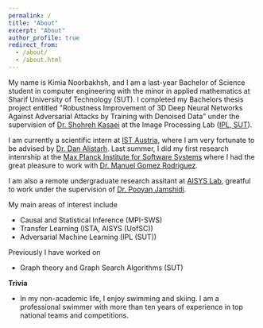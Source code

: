 ```yaml
---
permalink: /
title: "About"
excerpt: "About"
author_profile: true
redirect_from: 
  - /about/
  - /about.html
---
```


My name is Kimia Noorbakhsh, and I am a last-year Bachelor of Science student in computer engineering with the minor in applied mathematics at Sharif University of Technology (SUT). I completed my Bachelors thesis project entitled "Robustness Improvement of 3D Deep Neural Networks Against Adversarial Attacks by Training with Denoised Data" under the supervision of [Dr. Shohreh Kasaei](https://scholar.google.com/citations?user=mvx4PvgAAAAJ&hl=en) at the Image Processing Lab ([IPL, SUT](http://ipl.ce.sharif.edu/)).

I am currently a scientific intern at [IST Austria](https://ist.ac.at/en/home/), where I am very fortunate to be advised by [Dr. Dan Alistarh](https://people.csail.mit.edu/alistarh/). Last summer, I did my first research intenrship at the [Max Planck Institute for Software Systems](https://www.mpi-sws.org/) where I had the great pleasure to work with [Dr. Manuel Gomez Rodriguez](https://people.mpi-sws.org/~manuelgr/).

I am also a remote undergraduate research assitant at [AISYS Lab](https://pooyanjamshidi.github.io/AISys/), greatful to work under the supervision of [Dr. Pooyan Jamshidi](https://pooyanjamshidi.github.io/).

My main areas of interest include
- Causal and Statistical Inference (MPI-SWS)
- Transfer Learning (ISTA, AISYS (UofSC))
- Adversarial Machine Learning (IPL (SUT))

Previously I have worked on
- Graph theory and Graph Search Algorithms (SUT)

**Trivia**
- In my non-academic life, I enjoy swimming and skiing. I am a professional swimmer with more than ten years of experience in top national teams and competitions.

